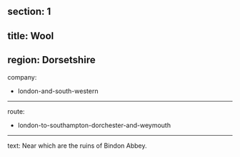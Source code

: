 ﻿section: 1
----
title: Wool
----
region: Dorsetshire
----
company:
- london-and-south-western
----
route:
- london-to-southampton-dorchester-and-weymouth
----
text: Near which are the ruins of Bindon Abbey.
